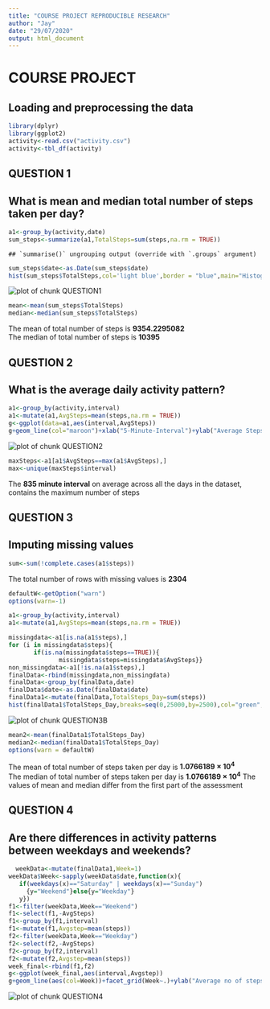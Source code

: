 ```yaml
---
title: "COURSE PROJECT REPRODUCIBLE RESEARCH"
author: "Jay"
date: "29/07/2020"
output: html_document
---
```


# COURSE PROJECT


## Loading and preprocessing the data

```r
library(dplyr)
library(ggplot2)
activity<-read.csv("activity.csv")
activity<-tbl_df(activity)
```
## QUESTION 1

## What is mean and median total number of steps taken per day?


```r
a1<-group_by(activity,date)
sum_steps<-summarize(a1,TotalSteps=sum(steps,na.rm = TRUE))
```

```
## `summarise()` ungrouping output (override with `.groups` argument)
```

```r
sum_steps$date<-as.Date(sum_steps$date)
hist(sum_steps$TotalSteps,col='light blue',border = "blue",main="Histogram of Total Steps PER Day",xlab="Steps per Day",breaks=seq(0,25000,by=2500))
```

![plot of chunk QUESTION1](figure/QUESTION1-1.png)

```r
mean<-mean(sum_steps$TotalSteps)
median<-median(sum_steps$TotalSteps)
```

The mean of total number of steps is **9354.2295082**     
The median of total number of steps is **10395**      

## QUESTION 2

## What is the average daily activity pattern?


```r
a1<-group_by(activity,interval)
a1<-mutate(a1,AvgSteps=mean(steps,na.rm = TRUE))
g<-ggplot(data=a1,aes(interval,AvgSteps))
g+geom_line(col="maroon")+xlab("5-Minute-Interval")+ylab("Average Steps")+ggtitle("Average Steps PER Interval Across All Days")
```

![plot of chunk QUESTION2](figure/QUESTION2-1.png)

```r
maxSteps<-a1[a1$AvgSteps==max(a1$AvgSteps),]
max<-unique(maxSteps$interval)
```

The **835 minute interval** on average across all the days in the dataset, contains the maximum number of steps      

## QUESTION 3
## Imputing missing values



```r
sum<-sum(!complete.cases(a1$steps))
```
The total number of rows with missing values is **2304**


```r
defaultW<-getOption("warn")
options(warn=-1)

a1<-group_by(activity,interval)
a1<-mutate(a1,AvgSteps=mean(steps,na.rm = TRUE))

missingdata<-a1[is.na(a1$steps),]
for (i in missingdata$steps){
       if(is.na(missingdata$steps==TRUE)){
              missingdata$steps=missingdata$AvgSteps}}
non_missingdata<-a1[!is.na(a1$steps),]
finalData<-rbind(missingdata,non_missingdata)
finalData<-group_by(finalData,date)
finalData$date<-as.Date(finalData$date)
finalData1<-mutate(finalData,TotalSteps_Day=sum(steps))
hist(finalData1$TotalSteps_Day,breaks=seq(0,25000,by=2500),col="green",border = "dark blue",main="Total number of steps taken each day",xlab="Total Steps per Day")
```

![plot of chunk QUESTION3B](figure/QUESTION3B-1.png)

```r
mean2<-mean(finalData1$TotalSteps_Day)
median2<-median(finalData1$TotalSteps_Day)
options(warn = defaultW)
```

The mean of total number of steps taken per day is **1.0766189 &times; 10<sup>4</sup>**    
The median of total number of steps taken per day is **1.0766189 &times; 10<sup>4</sup>**
The values of mean and median differ from the first part of the assessment

## QUESTION 4

## Are there differences in activity patterns between weekdays and weekends?


```r
  weekData<-mutate(finalData1,Week=1)
weekData$Week<-sapply(weekData$date,function(x){
   if(weekdays(x)=="Saturday" | weekdays(x)=="Sunday")
     {y="Weekend"}else{y="Weekday"}
   y})
f1<-filter(weekData,Week=="Weekend")
f1<-select(f1,-AvgSteps)
f1<-group_by(f1,interval)
f1<-mutate(f1,Avgstep=mean(steps))
f2<-filter(weekData,Week=="Weekday")
f2<-select(f2,-AvgSteps)
f2<-group_by(f2,interval)
f2<-mutate(f2,Avgstep=mean(steps))
week_final<-rbind(f1,f2)
g<-ggplot(week_final,aes(interval,Avgstep))
g+geom_line(aes(col=Week))+facet_grid(Week~.)+ylab("Average no of steps")+ggtitle("Average no of steps by day type")
```

![plot of chunk QUESTION4](figure/QUESTION4-1.png)
